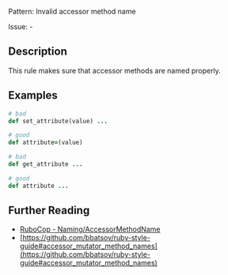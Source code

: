 Pattern: Invalid accessor method name

Issue: -

## Description

This rule makes sure that accessor methods are named properly.

## Examples

```ruby
# bad
def set_attribute(value) ...

# good
def attribute=(value)

# bad
def get_attribute ...

# good
def attribute ...
```

## Further Reading

* [RuboCop - Naming/AccessorMethodName](https://docs.rubocop.org/rubocop/cops_naming.html#namingaccessormethodname)
* [https://github.com/bbatsov/ruby-style-guide#accessor_mutator_method_names](https://github.com/bbatsov/ruby-style-guide#accessor_mutator_method_names)
